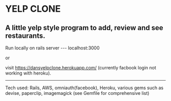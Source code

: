 YELP CLONE
==========

A little yelp style program to add, review and see restaurants.
---------------------------------------------------------------

Run locally on rails server --- localhost:3000

or

visit https://dansyelpclone.herokuapp.com/ (currently facbook login not working with heroku).

------------------------

Tech used:
Rails, AWS, omniauth(facebook), Heroku, various gems such as devise, paperclip, imagemagick (see Gemfile for comprehensive list)
